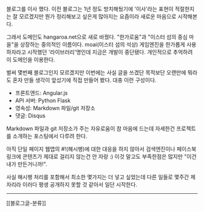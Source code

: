 블로그를 이사 했다. 이전 블로그는 1년 정도 방치해뒀기에 '이사'라는 표현이 적절한지는 잘 모르겠지만 뭔가 정리해보고 싶은게 많아지는 요즘이라 새로운 마음으로 시작해본다.

그래서 도메인도 hangaroa.net으로 새로 바꿨다. "한가로움"과 "이스터 섬의 중심 마을"을 상장하는 중의적인 이름이다. moai(이스터 섬의 석상) 게임엔진을 한가롭게 사용하자라고 시작했던 '라이브러리'명인데 지금은 개발이 중단됐다. 개인적으로 추억하려 이 도메인을 이용한다.

벌써 몇번째 블로그인지 모르겠지만 이번에는 사실 글을 쓰겠단 목적보단 오랜만에 뭐라도 혼자 만들 생각이 앞섰기에 직접 만들어 봤다. 대충 이런 구성이다.

* 프론트엔드: Angular.js
* API 서버: Python Flask
* 영속성: Markdown 파일/git 저장소
* 댓글: Disqus

Markdown 파일과 git 저장소가 주는 자유로움이 참 마음에 드는데 자세한건 프로젝트를 소개하는 포스팅에서 다루려 한다.

아직 단일 페이지 웹앱의 #!(해시뱅)에 대한 대응을 하지 않아서 검색엔진이나 페이스북 링크에 콘텐츠가 제대로 걸리지 않는건 안 자랑 :) 이것 말고도 부족한점은 많지만 "이건 내가 만든거니까!".

사실 해시뱅 처리를 포함해서 최소한 몇가지는 더 넣고 싶었는데 다른 일들로 몇주간 제자리라 이러다 평생  공개하지 못할 것 같아서 일단 시작한다.
- - -
[[블로그글-분류]]
